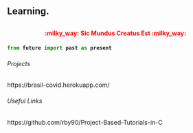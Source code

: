 <h2>Learning.<h2>
<h4 align="center" style="color: red">:milky_way: Sic Mundus Creatus Est :milky_way:<h4> 
  
```python
from future import past as present
```

<h6>Projects</h6>
https://brasil-covid.herokuapp.com/


<h6>Useful Links</h6>
https://github.com/rby90/Project-Based-Tutorials-in-C
